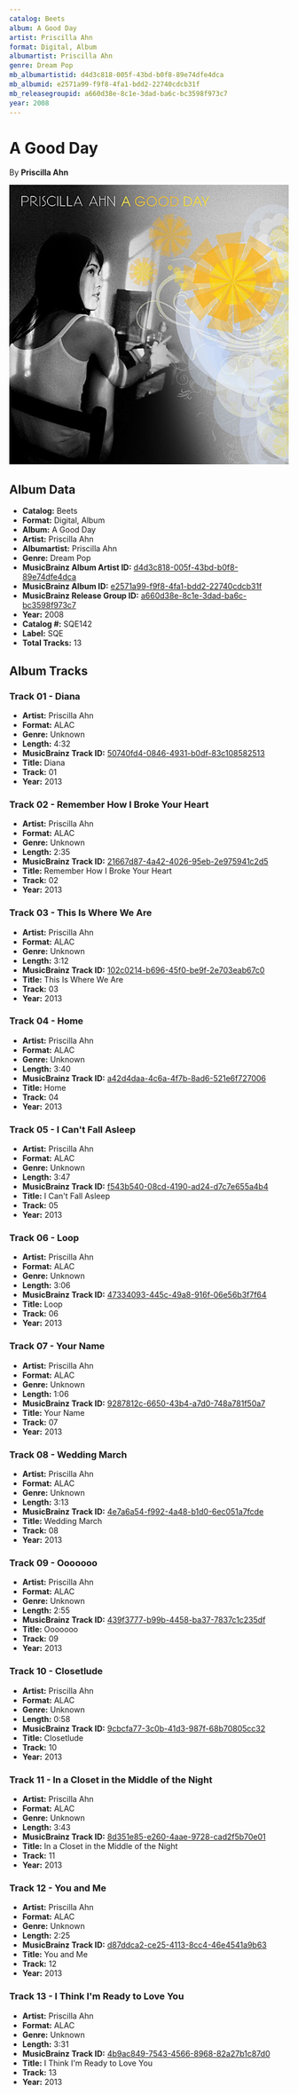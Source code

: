 ```yaml
---
catalog: Beets
album: A Good Day
artist: Priscilla Ahn
format: Digital, Album
albumartist: Priscilla Ahn
genre: Dream Pop
mb_albumartistid: d4d3c818-005f-43bd-b0f8-89e74dfe4dca
mb_albumid: e2571a99-f9f8-4fa1-bdd2-22740cdcb31f
mb_releasegroupid: a660d38e-8c1e-3dad-ba6c-bc3598f973c7
year: 2008
---
```


# A Good Day

By **Priscilla Ahn**

![](../../assets/beetscovers/Priscilla_Ahn-A_Good_Day.jpg)

## Album Data

- **Catalog:** Beets
- **Format:** Digital, Album
- **Album:** A Good Day
- **Artist:** Priscilla Ahn
- **Albumartist:** Priscilla Ahn
- **Genre:** Dream Pop
- **MusicBrainz Album Artist ID:** [d4d3c818-005f-43bd-b0f8-89e74dfe4dca](https://musicbrainz.org/artist/d4d3c818-005f-43bd-b0f8-89e74dfe4dca)
- **MusicBrainz Album ID:** [e2571a99-f9f8-4fa1-bdd2-22740cdcb31f](https://musicbrainz.org/release/e2571a99-f9f8-4fa1-bdd2-22740cdcb31f)
- **MusicBrainz Release Group ID:** [a660d38e-8c1e-3dad-ba6c-bc3598f973c7](https://musicbrainz.org/release-group/a660d38e-8c1e-3dad-ba6c-bc3598f973c7)
- **Year:** 2008
- **Catalog #:** SQE142
- **Label:** SQE
- **Total Tracks:** 13

## Album Tracks

### Track 01 - Diana

- **Artist:** Priscilla Ahn
- **Format:** ALAC
- **Genre:** Unknown
- **Length:** 4:32
- **MusicBrainz Track ID:** [50740fd4-0846-4931-b0df-83c108582513](https://musicbrainz.org/recording/50740fd4-0846-4931-b0df-83c108582513)
- **Title:** Diana
- **Track:** 01
- **Year:** 2013

### Track 02 - Remember How I Broke Your Heart

- **Artist:** Priscilla Ahn
- **Format:** ALAC
- **Genre:** Unknown
- **Length:** 2:35
- **MusicBrainz Track ID:** [21667d87-4a42-4026-95eb-2e975941c2d5](https://musicbrainz.org/recording/21667d87-4a42-4026-95eb-2e975941c2d5)
- **Title:** Remember How I Broke Your Heart
- **Track:** 02
- **Year:** 2013

### Track 03 - This Is Where We Are

- **Artist:** Priscilla Ahn
- **Format:** ALAC
- **Genre:** Unknown
- **Length:** 3:12
- **MusicBrainz Track ID:** [102c0214-b696-45f0-be9f-2e703eab67c0](https://musicbrainz.org/recording/102c0214-b696-45f0-be9f-2e703eab67c0)
- **Title:** This Is Where We Are
- **Track:** 03
- **Year:** 2013

### Track 04 - Home

- **Artist:** Priscilla Ahn
- **Format:** ALAC
- **Genre:** Unknown
- **Length:** 3:40
- **MusicBrainz Track ID:** [a42d4daa-4c6a-4f7b-8ad6-521e6f727006](https://musicbrainz.org/recording/a42d4daa-4c6a-4f7b-8ad6-521e6f727006)
- **Title:** Home
- **Track:** 04
- **Year:** 2013

### Track 05 - I Can't Fall Asleep

- **Artist:** Priscilla Ahn
- **Format:** ALAC
- **Genre:** Unknown
- **Length:** 3:47
- **MusicBrainz Track ID:** [f543b540-08cd-4190-ad24-d7c7e655a4b4](https://musicbrainz.org/recording/f543b540-08cd-4190-ad24-d7c7e655a4b4)
- **Title:** I Can't Fall Asleep
- **Track:** 05
- **Year:** 2013

### Track 06 - Loop

- **Artist:** Priscilla Ahn
- **Format:** ALAC
- **Genre:** Unknown
- **Length:** 3:06
- **MusicBrainz Track ID:** [47334093-445c-49a8-916f-06e56b3f7f64](https://musicbrainz.org/recording/47334093-445c-49a8-916f-06e56b3f7f64)
- **Title:** Loop
- **Track:** 06
- **Year:** 2013

### Track 07 - Your Name

- **Artist:** Priscilla Ahn
- **Format:** ALAC
- **Genre:** Unknown
- **Length:** 1:06
- **MusicBrainz Track ID:** [9287812c-6650-43b4-a7d0-748a781f50a7](https://musicbrainz.org/recording/9287812c-6650-43b4-a7d0-748a781f50a7)
- **Title:** Your Name
- **Track:** 07
- **Year:** 2013

### Track 08 - Wedding March

- **Artist:** Priscilla Ahn
- **Format:** ALAC
- **Genre:** Unknown
- **Length:** 3:13
- **MusicBrainz Track ID:** [4e7a6a54-f992-4a48-b1d0-6ec051a7fcde](https://musicbrainz.org/recording/4e7a6a54-f992-4a48-b1d0-6ec051a7fcde)
- **Title:** Wedding March
- **Track:** 08
- **Year:** 2013

### Track 09 - Ooooooo

- **Artist:** Priscilla Ahn
- **Format:** ALAC
- **Genre:** Unknown
- **Length:** 2:55
- **MusicBrainz Track ID:** [439f3777-b99b-4458-ba37-7837c1c235df](https://musicbrainz.org/recording/439f3777-b99b-4458-ba37-7837c1c235df)
- **Title:** Ooooooo
- **Track:** 09
- **Year:** 2013

### Track 10 - Closetlude

- **Artist:** Priscilla Ahn
- **Format:** ALAC
- **Genre:** Unknown
- **Length:** 0:58
- **MusicBrainz Track ID:** [9cbcfa77-3c0b-41d3-987f-68b70805cc32](https://musicbrainz.org/recording/9cbcfa77-3c0b-41d3-987f-68b70805cc32)
- **Title:** Closetlude
- **Track:** 10
- **Year:** 2013

### Track 11 - In a Closet in the Middle of the Night

- **Artist:** Priscilla Ahn
- **Format:** ALAC
- **Genre:** Unknown
- **Length:** 3:43
- **MusicBrainz Track ID:** [8d351e85-e260-4aae-9728-cad2f5b70e01](https://musicbrainz.org/recording/8d351e85-e260-4aae-9728-cad2f5b70e01)
- **Title:** In a Closet in the Middle of the Night
- **Track:** 11
- **Year:** 2013

### Track 12 - You and Me

- **Artist:** Priscilla Ahn
- **Format:** ALAC
- **Genre:** Unknown
- **Length:** 2:25
- **MusicBrainz Track ID:** [d87ddca2-ce25-4113-8cc4-46e4541a9b63](https://musicbrainz.org/recording/d87ddca2-ce25-4113-8cc4-46e4541a9b63)
- **Title:** You and Me
- **Track:** 12
- **Year:** 2013

### Track 13 - I Think I'm Ready to Love You

- **Artist:** Priscilla Ahn
- **Format:** ALAC
- **Genre:** Unknown
- **Length:** 3:31
- **MusicBrainz Track ID:** [4b9ac849-7543-4566-8968-82a27b1c87d0](https://musicbrainz.org/recording/4b9ac849-7543-4566-8968-82a27b1c87d0)
- **Title:** I Think I'm Ready to Love You
- **Track:** 13
- **Year:** 2013

